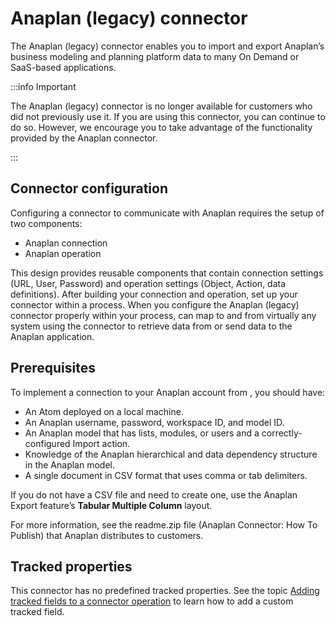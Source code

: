 


# Anaplan \(legacy\) connector 

<head>
  <meta name="guidename" content="Integration"/>
  <meta name="context" content="GUID-923cbe1f-4a2d-453f-b24b-d8ac421412d0"/>
</head>


The Anaplan \(legacy\) connector enables you to import and export Anaplan’s business modeling and planning platform data to many On Demand or SaaS-based applications.

:::info Important

The Anaplan \(legacy\) connector is no longer available for customers who did not previously use it. If you are using this connector, you can continue to do so. However, we encourage you to take advantage of the functionality provided by the Anaplan connector.

:::

## Connector configuration 

Configuring a connector to communicate with Anaplan requires the setup of two components:

-   Anaplan connection
-   Anaplan operation

This design provides reusable components that contain connection settings \(URL, User, Password\) and operation settings \(Object, Action, data definitions\). After building your connection and operation, set up your connector within a process. When you configure the Anaplan \(legacy\) connector properly within your process, can map to and from virtually any system using the connector to retrieve data from or send data to the Anaplan application.

## Prerequisites 

To implement a connection to your Anaplan account from , you should have:

-   An Atom deployed on a local machine.
-   An Anaplan username, password, workspace ID, and model ID.
-   An Anaplan model that has lists, modules, or users and a correctly-configured Import action.
-   Knowledge of the Anaplan hierarchical and data dependency structure in the Anaplan model.
-   A single document in CSV format that uses comma or tab delimiters.

If you do not have a CSV file and need to create one, use the Anaplan Export feature’s **Tabular Multiple Column** layout.

For more information, see the readme.zip file \(Anaplan Connector: How To Publish\) that Anaplan distributes to customers.

## Tracked properties

This connector has no predefined tracked properties. See the topic [Adding tracked fields to a connector operation](../Process%20building/t-atm-Adding_tracked_fields_to_a_connector_operation_f71821dd-95ee-4ebd-bfc9-3333262f56f6.md) to learn how to add a custom tracked field.